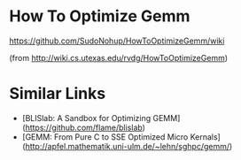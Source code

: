 # How To Optimize Gemm
https://github.com/SudoNohup/HowToOptimizeGemm/wiki

(from http://wiki.cs.utexas.edu/rvdg/HowToOptimizeGemm)

# Similar Links
* [BLISlab: A Sandbox for Optimizing GEMM] (https://github.com/flame/blislab)
* [GEMM: From Pure C to SSE Optimized Micro Kernals] (http://apfel.mathematik.uni-ulm.de/~lehn/sghpc/gemm/)
